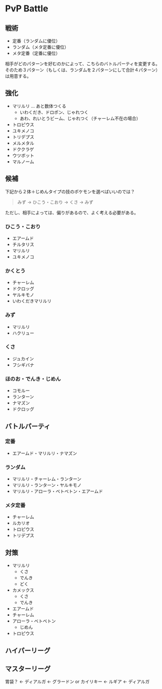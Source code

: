 # PvP Battle

## 戦術

- 定番（ランダムに優位）
- ランダム（メタ定番に優位）
- メタ定番（定番に優位）

相手がどのパターンを好むのかによって、こちらのバトルパーティを変更する。そのため３パターン（もしくは、ランダムを２パターンにして合計４パターン）は用意する。

## 強化

- マリルリ … あと数体つくる
  - いわくだき、ドロポン、じゃれつく
  - あわ、れいとうビーム、じゃれつく（チャーレム不在の場合）
- トロピウス
- ユキメノコ
- トリデプス
- メルメタル
- ドククラゲ
- ウツボット
- マルノーム

## 候補

下記から２体＋じめんタイプの技のポケモンを選べばいいのでは？

> みず → ひこう・こおり → くさ → みず

ただし、相手によっては、偏りがあるので、よく考える必要がある。

### ひこう・こおり

- エアームド
- チルタリス
- マリルリ
- ユキメノコ

### かくとう

- チャーレム
- ドクロッグ
- ヤルキモノ
- いわくだきマリルリ

### みず

- マリルリ
- ハクリュー

### くさ

- ジュカイン
- フシギバナ

### ほのお・でんき・じめん

- コモルー
- ランターン
- ナマズン
- ドクロッグ

## バトルパーティ

### 定番

- エアームド・マリルリ・ナマズン

### ランダム

- マリルリ・チャーレム・ランターン
- マリルリ・ランターン・ヤルキモノ
- マリルリ・アローラ・ベトベトン・エアームド

### メタ定番

- チャーレム
- ルカリオ
- トロピウス
- トリデプス

## 対策

- マリルリ
  - くさ
  - でんき
  - どく
- カメックス
  - くさ
  - でんき
- エアームド
- チャーレム
- アローラ・ベトベトン
  - じめん
- トロピウス

## ハイパーリーグ

## マスターリーグ

胃袋？ ← ディアルガ ← グラードン or カイリキー ← ルギア ← ディアルガ
